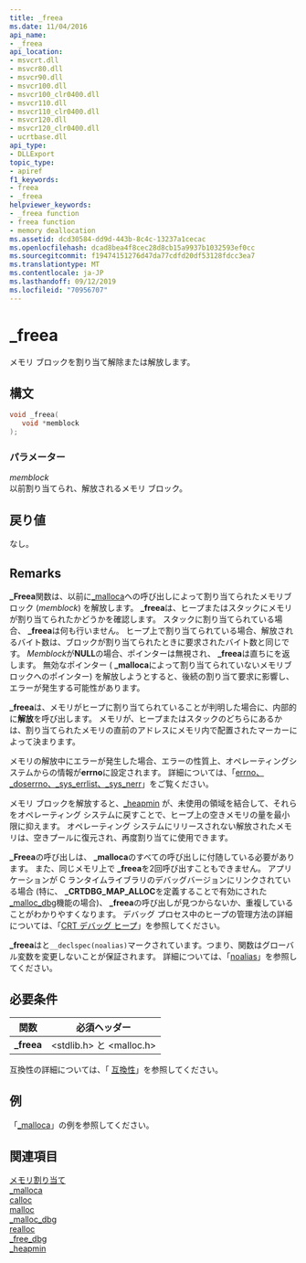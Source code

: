 ```yaml
---
title: _freea
ms.date: 11/04/2016
api_name:
- _freea
api_location:
- msvcrt.dll
- msvcr80.dll
- msvcr90.dll
- msvcr100.dll
- msvcr100_clr0400.dll
- msvcr110.dll
- msvcr110_clr0400.dll
- msvcr120.dll
- msvcr120_clr0400.dll
- ucrtbase.dll
api_type:
- DLLExport
topic_type:
- apiref
f1_keywords:
- freea
- _freea
helpviewer_keywords:
- _freea function
- freea function
- memory deallocation
ms.assetid: dcd30584-dd9d-443b-8c4c-13237a1cecac
ms.openlocfilehash: dcad8bea4f8cec28d8cb15a9937b1032593ef0cc
ms.sourcegitcommit: f19474151276d47da77cdfd20df53128fdcc3ea7
ms.translationtype: MT
ms.contentlocale: ja-JP
ms.lasthandoff: 09/12/2019
ms.locfileid: "70956707"
---
```

# <a name="_freea"></a>_freea

メモリ ブロックを割り当て解除または解放します。

## <a name="syntax"></a>構文

```C
void _freea(
   void *memblock
);
```

### <a name="parameters"></a>パラメーター

*memblock*<br/>
以前割り当てられ、解放されるメモリ ブロック。

## <a name="return-value"></a>戻り値

なし。

## <a name="remarks"></a>Remarks

**_Freea**関数は、以前に[_malloca](malloca.md)への呼び出しによって割り当てられたメモリブロック (*memblock*) を解放します。 **_freea**は、ヒープまたはスタックにメモリが割り当てられたかどうかを確認します。 スタックに割り当てられている場合、 **_freea**は何も行いません。 ヒープ上で割り当てられている場合、解放されるバイト数は、ブロックが割り当てられたときに要求されたバイト数と同じです。 *Memblock*が**NULL**の場合、ポインターは無視され、 **_freea**は直ちにを返します。 無効なポインター ( **_malloca**によって割り当てられていないメモリブロックへのポインター) を解放しようとすると、後続の割り当て要求に影響し、エラーが発生する可能性があります。

**_freea**は、メモリがヒープに割り当てられていることが判明した場合に、内部的に**解放**を呼び出します。 メモリが、ヒープまたはスタックのどちらにあるかは、割り当てられたメモリの直前のアドレスにメモリ内で配置されたマーカーによって決まります。

メモリの解放中にエラーが発生した場合、エラーの性質上、オペレーティングシステムからの情報が**errno**に設定されます。 詳細については、「[errno、_doserrno、_sys_errlist、_sys_nerr](../../c-runtime-library/errno-doserrno-sys-errlist-and-sys-nerr.md)」をご覧ください。

メモリ ブロックを解放すると、[_heapmin](heapmin.md) が、未使用の領域を結合して、それらをオペレーティング システムに戻すことで、ヒープ上の空きメモリの量を最小限に抑えます。 オペレーティング システムにリリースされない解放されたメモリは、空きプールに復元され、再度割り当てに使用できます。

**_Freea**の呼び出しは、 **_malloca**のすべての呼び出しに付随している必要があります。 また、同じメモリ上で **_freea**を2回呼び出すこともできません。 アプリケーションが C ランタイムライブラリのデバッグバージョンにリンクされている場合 (特に、 **_CRTDBG_MAP_ALLOC**を定義することで有効にされた[_malloc_dbg](malloc-dbg.md)機能の場合)、 **_freea**の呼び出しが見つからないか、重複していることがわかりやすくなります。 デバッグ プロセス中のヒープの管理方法の詳細については、「[CRT デバッグ ヒープ](/visualstudio/debugger/crt-debug-heap-details)」を参照してください。

**_freea**はと`__declspec(noalias)`マークされています。つまり、関数はグローバル変数を変更しないことが保証されます。 詳細については、「[noalias](../../cpp/noalias.md)」を参照してください。

## <a name="requirements"></a>必要条件

|関数|必須ヘッダー|
|--------------|---------------------|
|**_freea**|\<stdlib.h> と \<malloc.h>|

互換性の詳細については、「 [互換性](../../c-runtime-library/compatibility.md)」を参照してください。

## <a name="example"></a>例

「[_malloca](malloca.md)」の例を参照してください。

## <a name="see-also"></a>関連項目

[メモリ割り当て](../../c-runtime-library/memory-allocation.md)<br/>
[_malloca](malloca.md)<br/>
[calloc](calloc.md)<br/>
[malloc](malloc.md)<br/>
[_malloc_dbg](malloc-dbg.md)<br/>
[realloc](realloc.md)<br/>
[_free_dbg](free-dbg.md)<br/>
[_heapmin](heapmin.md)<br/>

